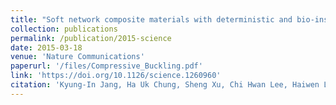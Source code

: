 ```yaml
---
title: "Soft network composite materials with deterministic and bio-inspired designs"
collection: publications
permalink: /publication/2015-science
date: 2015-03-18
venue: 'Nature Communications'
paperurl: '/files/Compressive_Buckling.pdf'
link: 'https://doi.org/10.1126/science.1260960'
citation: 'Kyung-In Jang, Ha Uk Chung, Sheng Xu, Chi Hwan Lee, Haiwen Luan, Jaewoong Jeong, Huanyu Cheng, Gwang-Tae Kim, Sang Youn Han, Jung Woo Lee, Jeonghyun Kim, Moongee Cho, Fuxing Miao, Yiyuan Yang, Han Na Jung, <b>Matthew Flavin</b>, Howard Liu, Gil Woo Kong, Ki Jun Yu, Sang Il Rhee, Jeahoon Chung, Byunggik Kim, Jean Won Kwak, Myoung Hee Yun, Jin Young Kim, Young Min Song, Ungyu Paik, Yihui Zhang, Yonggang Huang, John A. Rogers. &quot;Soft network composite materials with deterministic and bio-inspired designs.&quot; in <i>Nature Communications</i> vol. 18, no. 6, 6566, Mar. 2015.'
---
```

